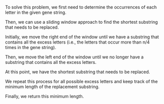 To solve this problem, we first need to determine the occurrences of each letter in the given gene string.

Then, we can use a sliding window approach to find the shortest substring that needs to be replaced.

Initially, we move the right end of the window until we have a substring that contains all the excess letters (i.e., the letters that occur more than n/4 times in the gene string).

Then, we move the left end of the window until we no longer have a substring that contains all the excess letters.

At this point, we have the shortest substring that needs to be replaced.

We repeat this process for all possible excess letters and keep track of the minimum length of the replacement substring.

Finally, we return this minimum length.